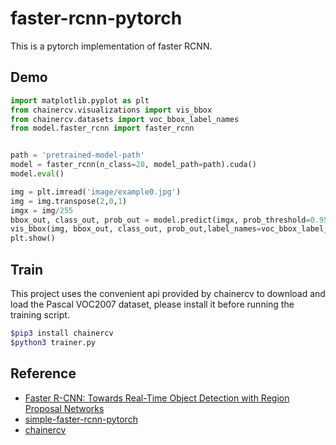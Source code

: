 # faster-rcnn-pytorch
This is a pytorch implementation of faster RCNN.

## Demo

```python
import matplotlib.pyplot as plt
from chainercv.visualizations import vis_bbox
from chainercv.datasets import voc_bbox_label_names
from model.faster_rcnn import faster_rcnn


path = 'pretrained-model-path'
model = faster_rcnn(n_class=20, model_path=path).cuda()
model.eval()

img = plt.imread('image/example0.jpg')
img = img.transpose(2,0,1)
imgx = img/255
bbox_out, class_out, prob_out = model.predict(imgx, prob_threshold=0.95)
vis_bbox(img, bbox_out, class_out, prob_out,label_names=voc_bbox_label_names) 
plt.show()
```

## Train

This project uses the convenient api provided by chainercv to download and load the Pascal VOC2007 dataset, please install it before running the training script.

```bash
$pip3 install chainercv
$python3 trainer.py
```



## Reference



* [Faster R-CNN: Towards Real-Time Object Detection with Region Proposal Networks](https://arxiv.org/abs/1506.01497)
* [simple-faster-rcnn-pytorch](https://github.com/chenyuntc/simple-faster-rcnn-pytorch)
* [chainercv](https://github.com/chainer/chainercv/tree/master/chainercv/links/model/faster_rcnn)